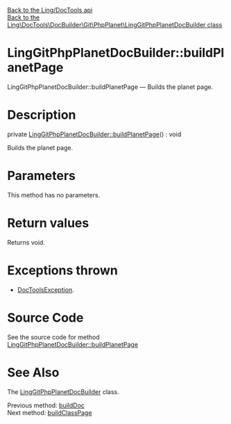 [Back to the Ling/DocTools api](https://github.com/lingtalfi/DocTools/blob/master/doc/api/Ling/DocTools.md)<br>
[Back to the Ling\DocTools\DocBuilder\Git\PhpPlanet\LingGitPhpPlanetDocBuilder class](https://github.com/lingtalfi/DocTools/blob/master/doc/api/Ling/DocTools/DocBuilder/Git/PhpPlanet/LingGitPhpPlanetDocBuilder.md)


LingGitPhpPlanetDocBuilder::buildPlanetPage
================



LingGitPhpPlanetDocBuilder::buildPlanetPage — Builds the planet page.




Description
================


private [LingGitPhpPlanetDocBuilder::buildPlanetPage](https://github.com/lingtalfi/DocTools/blob/master/doc/api/Ling/DocTools/DocBuilder/Git/PhpPlanet/LingGitPhpPlanetDocBuilder/buildPlanetPage.md)() : void




Builds the planet page.




Parameters
================

This method has no parameters.


Return values
================

Returns void.


Exceptions thrown
================

- [DocToolsException](https://github.com/lingtalfi/DocTools/blob/master/doc/api/Ling/DocTools/Exception/DocToolsException.md).&nbsp;







Source Code
===========
See the source code for method [LingGitPhpPlanetDocBuilder::buildPlanetPage](https://github.com/lingtalfi/DocTools/blob/master/DocBuilder/Git/PhpPlanet/LingGitPhpPlanetDocBuilder.php#L354-L393)


See Also
================

The [LingGitPhpPlanetDocBuilder](https://github.com/lingtalfi/DocTools/blob/master/doc/api/Ling/DocTools/DocBuilder/Git/PhpPlanet/LingGitPhpPlanetDocBuilder.md) class.

Previous method: [buildDoc](https://github.com/lingtalfi/DocTools/blob/master/doc/api/Ling/DocTools/DocBuilder/Git/PhpPlanet/LingGitPhpPlanetDocBuilder/buildDoc.md)<br>Next method: [buildClassPage](https://github.com/lingtalfi/DocTools/blob/master/doc/api/Ling/DocTools/DocBuilder/Git/PhpPlanet/LingGitPhpPlanetDocBuilder/buildClassPage.md)<br>

